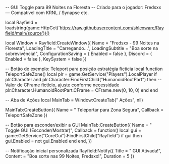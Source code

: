 -- GUI Toggle para 99 Noites na Floresta
-- Criado para o jogador: Fredsxx — Compatível com KRNL / Synapse etc.

local Rayfield = loadstring(game:HttpGet('https://raw.githubusercontent.com/shlexware/Rayfield/main/source'))()

local Window = Rayfield:CreateWindow({
    Name = "Fredsxx - 99 Noites na Floresta",
    LoadingTitle = "Carregando...",
    LoadingSubtitle = "Boa sorte na sobrevivência!",
    ConfigurationSaving = { Enabled = false },
    Discord = { Enabled = false },
    KeySystem = false
})

-- Botão de exemplo: Teleport para posição estratégia fictícia
local function TeleportSafeZone()
    local plr = game:GetService("Players").LocalPlayer
    if plr.Character and plr.Character:FindFirstChild("HumanoidRootPart") then
        -- Valor de CFrame fictício, ajuste conforme necessidade
        plr.Character.HumanoidRootPart.CFrame = CFrame.new(0, 10, 0)
    end
end

-- Aba de Ações
local MainTab = Window:CreateTab(" Ações", nil)

MainTab:CreateButton({
    Name = " Teleportar para Zona Segura",
    Callback = TeleportSafeZone
})

-- Botão para esconder/exibir a GUI
MainTab:CreateButton({
    Name = "  Toggle GUI (Esconder/Mostrar)",
    Callback = function()
        local gui = game:GetService("CoreGui"):FindFirstChild("Rayfield")
        if gui then
            gui.Enabled = not gui.Enabled
        end
    end,
})

-- Notificação inicial personalizada
Rayfield:Notify({
    Title = " GUI Ativada!",
    Content = "Boa sorte nas 99 Noites, Fredsxx!",
    Duration = 5
})
